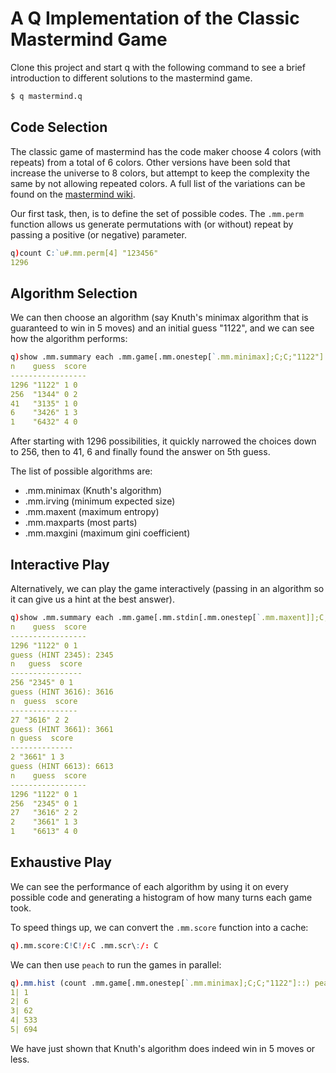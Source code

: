 # A Q Implementation of the Classic Mastermind Game

Clone this project and start q with the following command to see a
brief introduction to different solutions to the mastermind game.

```sh
$ q mastermind.q
```

## Code Selection

The classic game of mastermind has the code maker choose 4 colors
(with repeats) from a total of 6 colors.  Other versions have been
sold that increase the universe to 8 colors, but attempt to keep the
complexity the same by not allowing repeated colors.  A full list of
the variations can be found on the [mastermind wiki][variations].

[variations]:https://en.wikipedia.org/wiki/Mastermind_(board_game)#Variations

Our first task, then, is to define the set of possible codes.  The
`.mm.perm` function allows us generate permutations with (or without)
repeat by passing a positive (or negative) parameter.

```q
q)count C:`u#.mm.perm[4] "123456"
1296
```

## Algorithm Selection

We can then choose an algorithm (say Knuth's minimax algorithm that is
guaranteed to win in 5 moves) and an initial guess "1122", and we can
see how the algorithm performs:

```q
q)show .mm.summary each .mm.game[.mm.onestep[`.mm.minimax];C;C;"1122"] rand C
n    guess  score
-----------------
1296 "1122" 1 0  
256  "1344" 0 2  
41   "3135" 1 0  
6    "3426" 1 3  
1    "6432" 4 0  

```

After starting with 1296 possibilities, it quickly narrowed the
choices down to 256, then to 41, 6 and finally found the answer on 5th
guess.

The list of possible algorithms are:

- .mm.minimax (Knuth's algorithm)
- .mm.irving (minimum expected size)
- .mm.maxent (maximum entropy)
- .mm.maxparts (most parts)
- .mm.maxgini (maximum gini coefficient)

## Interactive Play

Alternatively, we can play the game interactively (passing in an
algorithm so it can give us a hint at the best answer).

```q
q)show .mm.summary each .mm.game[.mm.stdin[.mm.onestep[`.mm.maxent]];C;C;"1122"] rand C
n    guess  score
-----------------
1296 "1122" 0 1  
guess (HINT 2345): 2345
n   guess  score
----------------
256 "2345" 0 1  
guess (HINT 3616): 3616
n  guess  score
---------------
27 "3616" 2 2  
guess (HINT 3661): 3661
n guess  score
--------------
2 "3661" 1 3  
guess (HINT 6613): 6613
n    guess  score
-----------------
1296 "1122" 0 1  
256  "2345" 0 1  
27   "3616" 2 2  
2    "3661" 1 3  
1    "6613" 4 0  
```

## Exhaustive Play

We can see the performance of each algorithm by using it on every
possible code and generating a histogram of how many turns each game
took.

To speed things up, we can convert the `.mm.score` function into a
cache:

```q
q).mm.score:C!C!/:C .mm.scr\:/: C
```

We can then use `peach` to run the games in parallel:

```q
q).mm.hist (count .mm.game[.mm.onestep[`.mm.minimax];C;C;"1122"]::) peach C
1| 1
2| 6
3| 62
4| 533
5| 694
```

We have just shown that Knuth's algorithm does indeed win in 5 moves
or less.
